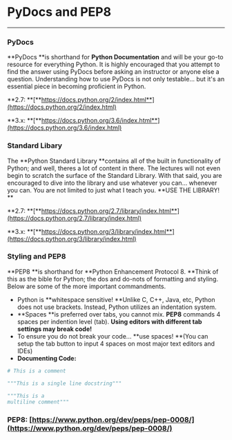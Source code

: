 # PyDocs and PEP8

---

### PyDocs

**PyDocs **is shorthand for **Python Documentation** and will be your go-to resource for everything Python. It is highly encouraged that you attempt to find the answer using PyDocs before asking an instructor or anyone else a question. Understanding how to use PyDocs is not only testable... but it's an essential piece in becoming proficient in Python.

**2.7: **[**https://docs.python.org/2/index.html**](https://docs.python.org/2/index.html)

**3.x: **[**https://docs.python.org/3.6/index.html**](https://docs.python.org/3.6/index.html)

### 

### Standard Libary

The **Python Standard Library **contains all of the built in functionality of Python; and well, theres a lot of content in there. The lectures will not even begin to scratch the surface of the Standard Library. With that said, you are encouraged to dive into the library and use whatever you can... whenever you can. You are not limited to just what I teach you. **USE THE LIBRARY! **

**2.7: **[**https://docs.python.org/2.7/library/index.html**](https://docs.python.org/2.7/library/index.html)

**3.x: **[**https://docs.python.org/3/library/index.html**](https://docs.python.org/3/library/index.html)

### 

### Styling and PEP8

**PEP8 **is shorthand for **Python Enhancement Protocol 8. **Think of this as the bible for Python; the dos and do-nots of formatting and styling. Below are some of the more important commandments.

* Python is **whitespace sensitive! **Unlike C, C++, Java, etc, Python does not use brackets. Instead, Python utilizes an indentation system. 
* **Spaces **is preferred over tabs, you cannot mix. **PEP8** commands 4 spaces per indention level \(tab\). **Using editors with different tab settings may break code!**
* To ensure you do not break your code... **use spaces! **\(You can setup the tab button to input 4 spaces on most major text editors and IDEs\)
* **Documenting Code:**

```py
# This is a comment
```

```py
"""This is a single line docstring"""
```

```py
"""This is a 
multiline comment"""
```

### PEP8: [https://www.python.org/dev/peps/pep-0008/](https://www.python.org/dev/peps/pep-0008/)



